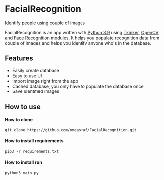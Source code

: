 # FacialRecognition
Identify people using couple of images

FacialRecognition is an app written with [Python 3.9](https://www.python.org/) using [Tkinker](https://docs.python.org/3/library/tkinter.html), [OpenCV](https://opencv.org/) and [Face Recognition](https://github.com/ageitgey/face_recognition) modules. It helps you populate recognition data from couple of images and helps you identify anyone who's in the database.

## Features
* Easily create database
* Easy to use UI
* Import image right from the app
* Cached database, you only have to populate the database once
* Save identified images

## How to use

#### How to clone
```dsconfig
git clone https://github.com/omeasraf/FacialRecognition.git
```

#### How to install requirements
```dsconfig
pip3 -r requirements.txt
```

#### How to install run
```dsconfig
python3 main.py
```
